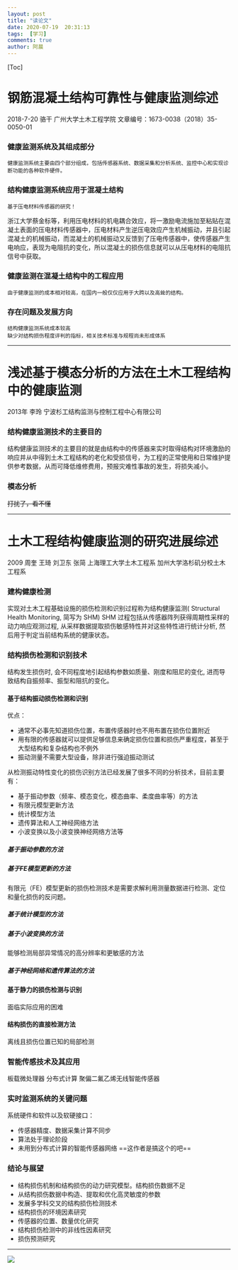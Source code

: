 ```yaml
---
layout: post
title: "读论文"
date: 2020-07-19  20:31:13
tags:  [学习]
comments: true
author: 阿晨
---
```

[Toc]

钢筋混凝土结构可靠性与健康监测综述
==
2018-7-20	骆干	广州大学土木工程学院	文章编号：1673-0038（2018）35-0050-01 

### 健康监测系统及其组成部分

	健康监测系统主要由四个部分组成，包括传感器系统、数据采集和分析系统、监控中心和实现诊断功能的各种软件硬件。

### 结构健康监测系统应用于混凝土结构
	基于压电材料传感器的研究！
	
浙江大学蔡金标等，利用压电材料的机电耦合效应，将一激励电流施加至粘贴在混凝土表面的压电材料传感器中，压电材料产生逆压电效应产生机械振动，并且引起混凝土的机械振动，而混凝土的机械振动又反馈到了压电传感器中，使传感器产生电响应，表现为电阻抗的变化，所以混凝土的损伤信息就可以从压电材料的电阻抗信号中获取。

### 健康监测在混凝土结构中的工程应用

	由于健康监测的成本相对较高，在国内一般仅仅应用于大跨以及高耸的结构。

### 存在问题及发展方向
	结构健康监测系统成本较高
	缺少对结构损伤程度评判的指标，相关技术标准与规程尚未形成体系
---
浅述基于模态分析的方法在土木工程结构中的健康监测
==
2013年	李玲	宁波杉工结构监测与控制工程中心有限公司

### 结构健康监测技术的主要目的
结构健康监测技术的主要目的就是由结构中的传感器来实时取得结构对环境激励的响应并从中得到土木工程结构的老化和受损信号，为工程的正常使用和日常维护提供参考数据，从而可降低维修费用，预报灾难性事故的发生，将损失减小。
### 模态分析

~~打扰了，看不懂~~

-----
土木工程结构健康监测的研究进展综述
=
2009	周奎	王琦	刘卫东	张简 上海理工大学土木工程系	加州大学洛杉矶分校土木工程系
### 建构健康检测
实现对土木工程基础设施的损伤检测和识别过程称为结构健康监测( Structural Health Monitoring, 简写为 SHM) 
SHM 过程包括从传感器阵列获得周期性采样的动力响应观测过程, 从采样数据提取损伤敏感特性并对这些特性进行统计分析, 然后用于判定当前结构系统的健康状态。
### 结构损伤检测和识别技术
结构发生损伤时, 会不同程度地引起结构参数如质量、刚度和阻尼的变化, 进而导致结构自振频率、振型和阻抗的变化。
#### 基于结构振动损伤检测和识别
优点：
* 通常不必事先知道损伤位置，布置传感器时也不用布置在损伤位置附近
* 用有限的传感器就可以提供足够信息来确定损伤位置和损伤严重程度，甚至于大型结构和复杂结构也不例外
* 振动测量不需要大型设备，除非进行强迫振动测试

从检测振动特性变化的损伤识别方法已经发展了很多不同的分析技术，目前主要有：
  * 基于振动参数（频率、模态变化，模态曲率、柔度曲率等）的方法
  * 有限元模型更新方法
  * 统计模型方法
  * 遗传算法和人工神经网络方法
  * 小波变换以及小波变换神经网络方法等
  ##### 基于振动参数的方法

  ##### 基于FE模型更新的方法
   有限元（FE）模型更新的损伤检测技术是需要求解利用测量数据进行检测、定位和量化损伤的反问题。
   
   ##### 基于统计模型的方法
   
   ##### 基于小波变换的方法
   能够检测局部异常情况的高分辨率和更敏感的方法
   
   ##### 基于神经网络和遗传算法的方法
   
   #### 基于静力的损伤检测与识别
   面临实际应用的困难
 
   
   #### 结构损伤的直接检测方法
   离线且损伤位置已知的局部检测
   
   ### 智能传感技术及其应用
   板载微处理器
   分布式计算
   聚偏二氟乙烯无线智能传感器
   ### 实时监测系统的关键问题
   系统硬件和软件以及软硬接口：
   * 传感器精度、数据采集计算不同步
   * 算法处于理论阶段
   * 未用到分布式计算的智能传感器网络 ==这作者是搞这个的吧==
   ### 结论与展望
   * 结构损伤机制和结构损伤的动力研究模型。结构损伤数据不足
   * 从结构损伤数据中构造、提取和优化高灵敏度的参数
   * 发展多学科交叉的结构损伤检测技术
   * 结构损伤的环境因素研究
   * 传感器的位置、数量优化研究
   * 结构损伤检测中的非线性因素研究
   * 损伤预测研究
    
---
	 
![](https://cdn.jsdelivr.net/gh/wuif96/tuil//img/20200730180729.png)
	 
	 